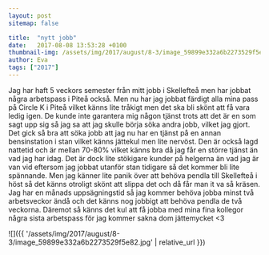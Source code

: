 ```yaml
---
layout: post
sitemap: false

title:  "nytt jobb"
date:   2017-08-08 13:53:28 +0100
thumbnail-img: /assets/img/2017/august/8-3/image_59899e332a6b2273529f5e82.jpg
author: Eva
tags: ["2017"]
---
```


Jag har haft 5 veckors semester från mitt jobb i Skellefteå men har jobbat några arbetspass i Piteå också. Men nu har jag jobbat färdigt alla mina pass på Circle K i Piteå vilket känns lite tråkigt men det ska bli skönt att få vara ledig igen. De kunde inte garantera mig någon tjänst trots att det är en som sagt upp sig så jag sa att jag skulle börja söka andra jobb, vilket jag gjort. Det gick så bra att söka jobb att jag nu har en tjänst på en annan bensinstation i stan vilket känns jättekul men lite nervöst. Den är också lagd nattetid och är mellan 70-80% vilket känns bra då jag får en större tjänst än vad jag har idag. Det är dock lite stökigare kunder på helgerna än vad jag är van vid eftersom jag jobbat utanför stan tidigare så det kommer bli lite spännande. Men jag känner lite panik över att behöva pendla till Skellefteå i höst så det känns otroligt skönt att slippa det och då får man it va så kräsen. Jag har en månads uppsägningstid så jag kommer behöva jobba minst två arbetsveckor ändå och det känns nog jobbigt att behöva pendla de två veckorna. Däremot så känns det kul att få jobba med mina fina kollegor några sista arbetspass för jag kommer sakna dom jättemycket <3

![]({{ '/assets/img/2017/august/8-3/image_59899e332a6b2273529f5e82.jpg'  | relative_url }})

